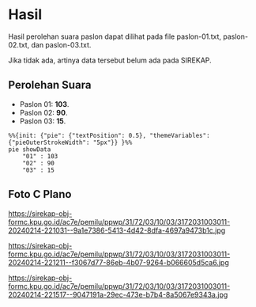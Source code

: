 # Hasil

Hasil perolehan suara paslon dapat dilihat pada file paslon-01.txt, paslon-02.txt, dan paslon-03.txt.

Jika tidak ada, artinya data tersebut belum ada pada SIREKAP.

## Perolehan Suara

 * Paslon 01: **103**.
 * Paslon 02: **90**.
 * Paslon 03: **15**.

```mermaid
%%{init: {"pie": {"textPosition": 0.5}, "themeVariables": {"pieOuterStrokeWidth": "5px"}} }%%
pie showData
    "01" : 103
    "02" : 90
    "03" : 15
```
## Foto C Plano

https://sirekap-obj-formc.kpu.go.id/ac7e/pemilu/ppwp/31/72/03/10/03/3172031003011-20240214-221031--9a1e7386-5413-4d42-8dfa-4697a9473b1c.jpg

https://sirekap-obj-formc.kpu.go.id/ac7e/pemilu/ppwp/31/72/03/10/03/3172031003011-20240214-221211--f3067d77-86eb-4b07-9264-b066605d5ca6.jpg

https://sirekap-obj-formc.kpu.go.id/ac7e/pemilu/ppwp/31/72/03/10/03/3172031003011-20240214-221517--9047191a-29ec-473e-b7b4-8a5067e9343a.jpg
